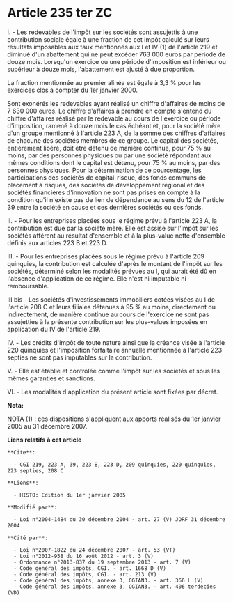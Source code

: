 # Article 235 ter ZC

I. - Les redevables de l'impôt sur les sociétés sont assujettis à une contribution sociale égale à une fraction de cet impôt
calculé sur leurs résultats imposables aux taux mentionnés aux I et IV (1) de l'article 219 et diminué d'un abattement qui ne
peut excéder 763 000 euros par période de douze mois. Lorsqu'un exercice ou une période d'imposition est inférieur ou
supérieur à douze mois, l'abattement est ajusté à due proportion.

La fraction mentionnée au premier alinéa est égale à 3,3 % pour les exercices clos à compter du 1er janvier 2000.

Sont exonérés les redevables ayant réalisé un chiffre d'affaires de moins de 7 630 000 euros. Le chiffre d'affaires à prendre
en compte s'entend du chiffre d'affaires réalisé par le redevable au cours de l'exercice ou période d'imposition, ramené à
douze mois le cas échéant et, pour la société mère d'un groupe mentionné à l'article 223 A, de la somme des chiffres
d'affaires de chacune des sociétés membres de ce groupe. Le capital des sociétés, entièrement libéré, doit être détenu de
manière continue, pour 75 % au moins, par des personnes physiques ou par une société répondant aux mêmes conditions dont le
capital est détenu, pour 75 % au moins, par des personnes physiques. Pour la détermination de ce pourcentage, les
participations des sociétés de capital-risque, des fonds communs de placement à risques, des sociétés de développement
régional et des sociétés financières d'innovation ne sont pas prises en compte à la condition qu'il n'existe pas de lien de
dépendance au sens du 12 de l'article 39 entre la société en cause et ces dernières sociétés ou ces fonds.

II. - Pour les entreprises placées sous le régime prévu à l'article 223 A, la contribution est due par la société mère. Elle
est assise sur l'impôt sur les sociétés afférent au résultat d'ensemble et à la plus-value nette d'ensemble définis aux
articles 223 B et 223 D.

III. - Pour les entreprises placées sous le régime prévu à l'article 209 quinquies, la contribution est calculée d'après le
montant de l'impôt sur les sociétés, déterminé selon les modalités prévues au I, qui aurait été dû en l'absence d'application
de ce régime. Elle n'est ni imputable ni remboursable.

III bis - Les sociétés d'investissements immobiliers cotées visées au I de l'article 208 C et leurs filiales détenues à 95 %
au moins, directement ou indirectement, de manière continue au cours de l'exercice ne sont pas assujetties à la présente
contribution sur les plus-values imposées en application du IV de l'article 219.

IV. - Les crédits d'impôt de toute nature ainsi que la créance visée à l'article 220 quinquies et l'imposition forfaitaire
annuelle mentionnée à l'article 223 septies ne sont pas imputables sur la contribution.

V. - Elle est établie et contrôlée comme l'impôt sur les sociétés et sous les mêmes garanties et sanctions.

VI. - Les modalités d'application du présent article sont fixées par décret.

**Nota:**

NOTA (1) : ces dispositions s'appliquent aux apports réalisés du 1er janvier 2005 au 31 décembre 2007.

**Liens relatifs à cet article**

	**Cite**:

	  - CGI 219, 223 A, 39, 223 B, 223 D, 209 quinquies, 220 quinquies, 223 septies, 208 C

	**Liens**:

	  - HISTO: Edition du 1er janvier 2005

	**Modifié par**:

	  - Loi n°2004-1484 du 30 décembre 2004 - art. 27 (V) JORF 31 décembre 2004

	**Cité par**:

	  - Loi n°2007-1822 du 24 décembre 2007 - art. 53 (VT)
	  - Loi n°2012-958 du 16 août 2012 - art. 3 (V)
	  - Ordonnance n°2013-837 du 19 septembre 2013 - art. 7 (V)
	  - Code général des impôts, CGI. - art. 1668 D (V)
	  - Code général des impôts, CGI. - art. 213 (V)
	  - Code général des impôts, annexe 3, CGIAN3. - art. 366 L (V)
	  - Code général des impôts, annexe 3, CGIAN3. - art. 406 terdecies (VD)
